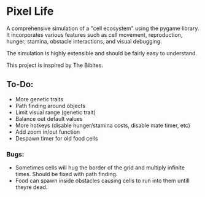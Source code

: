 # Pixel Life

A comprehensive simulation of a "cell ecosystem" using the pygame library. 
It incorporates various features such as cell movement, reproduction, hunger, stamina, obstacle interactions, and visual debugging.

The simulation is highly extensible and should be fairly easy to understand.


This project is inspired by The Bibites.

## To-Do:
- More genetic traits
- Path finding around objects
- Limit visual range (genetic trait)
- Balance out default values
- More hotkeys (disable hunger/stamina costs, disable mate timer, etc)
- Add zoom in/out function
- Despawn timer for old food cells


### Bugs:
- Sometimes cells will hug the border of the grid and multiply infinite times. Should be fixed with path finding.
- Food can spawn inside obstacles causing cells to run into them untill theyre dead.
